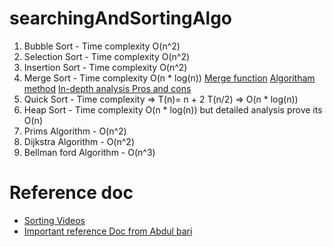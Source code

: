 # searchingAndSortingAlgo
  1. Bubble Sort - Time complexity O(n^2)
  2. Selection Sort - Time complexity O(n^2)
  3. Insertion Sort - Time complexity O(n^2)
  4. Merge Sort - Time complexity O(n * log(n))
     [Merge function](https://youtu.be/6pV2IF0fgKY?si=WDmSKdLPLSwg5K7K)
     [Algoritham method](https://youtu.be/mB5HXBb_HY8?si=zYFz2iyhuwN8PIvs)
     [In-depth analysis Pros and cons](https://youtu.be/ak-pz7tS5DE?si=Kkwm1jPgR9sX6Dhx)
  6. Quick Sort - Time complexity => T(n)= n + 2 T(n/2) => O(n * log(n))
  7. Heap Sort - Time complexity O(n * log(n)) but detailed analysis prove its O(n)
  8. Prims Algorithm - O(n^2)
  9. Dijkstra Algorithm - O(n^2)
  10. Bellman ford Algorithm - O(n^3)

# Reference doc
* [Sorting Videos](https://www.youtube.com/playlist?list=PLjuNEWpkTZauDAstircLx0B-tsERPsjtT)
* [Important reference Doc from Abdul bari](https://www.youtube.com/playlist?list=PLDN4rrl48XKpZkf03iYFl-O29szjTrs_O)



